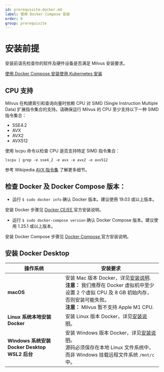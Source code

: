 ```yaml
---
id: prerequisite-docker.md
label: 使用 Docker Compose 安装
order: 0
group: prerequisite
---
```

# 安装前提
安装前请先检查你的软件及硬件设备是否满足 Milvus 安装要求。

<div class="tab-wrapper"><a href="prerequisite-docker.md" class='active '>使用 Docker Compose 安装</a><a href="prerequisite-helm.md" class=''>使用 Kubernetes 安装</a></div>

## CPU 支持

Milvus 在构建索引和查询向量时依赖 CPU 对 SIMD (Single Instruction Multiple Data) 扩展指令集合的支持。请确保运行 Milvus 的 CPU 至少支持以下一种 SIMD 指令集合：

- SSE4.2
- AVX
- AVX2
- AVX512

使用 lscpu 命令以检查 CPU 是否支持特定 SIMD 指令集合：

```
lscpu | grep -e sse4_2 -e avx -e avx2 -e avx512
```

参考 Wikipedia [AVX 指令集](https://zh.wikipedia.org/wiki/AVX%E6%8C%87%E4%BB%A4%E9%9B%86) 了解更多细节。

## 检查 Docker 及 Docker Compose 版本： 

- 运行 `$ sudo docker info` 确认 Docker 版本。建议使用 19.03 或以上版本。

<div class="alert note">
安装 Docker 步骤见 <a href="https://docs.docker.com/get-docker/"> Docker CE/EE </a> 官方安装说明。
</div>

- 运行 `$ sudo docker-compose version` 确认 Docker Compose 版本。建议使用 1.25.1 或以上版本。

<div class="alert note">
安装 Docker Compose 步骤见 <a href="https://docs.docker.com/compose/install/">Docker Compose </a> 官方安装说明。
</div>

## 安装 Docker Desktop  

| 操作系统 | 安装要求 |
| ---------- | ----------------- | 
| **macOS**      | 安装 Mac 版本 Docker，详见[安装说明](https://docs.docker.com/docker-for-mac/). <br/> **注意：** 我们推荐在 Docker 虚拟机中至少设置 2 个虚拟 CPU 及 8 GB 初始内存，否则安装可能失败。<br/> **注意：** Milvus 暂不支持 Apple M1 CPU.            | 
| **Linux 系统本地安装 Docker**    |安装 Linux 版本 Docker，详见[安装说明](https://docs.docker.com/installation/#installation)。              |
| **Windows 系统安装 Docker Desktop WSL2 后台**    | 安装 Windows 版本 Docker，详见[安装说明](https://docs.docker.com/docker-for-windows/wsl-tech-preview/)。 <br/> <div class="alert note"> 源码必须保存在本地 Linux 文件系统中，而非 Windows 挂载远程文件系统 <code>/mnt/c</code> 中。 </div>              | 

